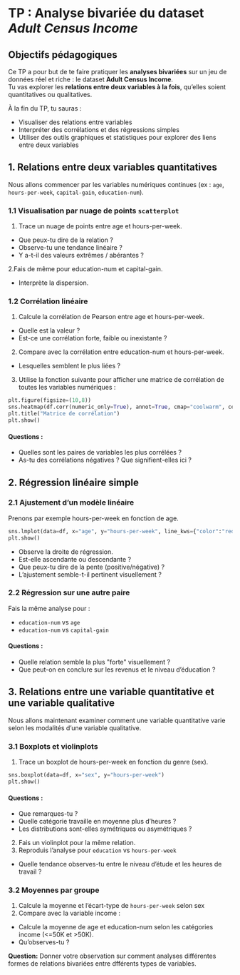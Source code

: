 # TP : Analyse bivariée du dataset *Adult Census Income*

## Objectifs pédagogiques

Ce TP a pour but de te faire pratiquer les **analyses bivariées** sur un jeu de données réel et riche : le dataset **Adult Census Income**.  
Tu vas explorer les **relations entre deux variables à la fois**, qu’elles soient quantitatives ou qualitatives.

À la fin du TP, tu sauras :
- Visualiser des relations entre variables
- Interpréter des corrélations et des régressions simples
- Utiliser des outils graphiques et statistiques pour explorer des liens entre deux variables


## 1. Relations entre deux variables quantitatives

Nous allons commencer par les variables numériques continues (ex : `age`, `hours-per-week`, `capital-gain`, `education-num`).

### 1.1 Visualisation par nuage de points `scatterplot`

1. Trace un nuage de points entre age et hours-per-week.
- Que peux-tu dire de la relation ?
- Observe-tu une tendance linéaire ?
- Y a-t-il des valeurs extrêmes / abérantes ?

2.Fais de même pour education-num et capital-gain.
- Interprète la dispersion.

### 1.2 Corrélation linéaire

1. Calcule la corrélation de Pearson entre age et hours-per-week.
- Quelle est la valeur ?
- Est-ce une corrélation forte, faible ou inexistante ?

2. Compare avec la corrélation entre education-num et hours-per-week.
- Lesquelles semblent le plus liées ?

3. Utilise la fonction suivante pour afficher une matrice de corrélation de toutes les variables numériques : 

```python
plt.figure(figsize=(10,8))
sns.heatmap(df.corr(numeric_only=True), annot=True, cmap="coolwarm", center=0)
plt.title("Matrice de corrélation")
plt.show()
```

#### Questions :
- Quelles sont les paires de variables les plus corrélées ?
- As-tu des corrélations négatives ? Que signifient-elles ici ?


## 2. Régression linéaire simple

### 2.1 Ajustement d’un modèle linéaire

Prenons par exemple hours-per-week en fonction de age.

```python
sns.lmplot(data=df, x="age", y="hours-per-week", line_kws={"color":"red"})
plt.show()
```

- Observe la droite de régression.
- Est-elle ascendante ou descendante ?
- Que peux-tu dire de la pente (positive/négative) ?
- L’ajustement semble-t-il pertinent visuellement ?

### 2.2 Régression sur une autre paire

Fais la même analyse pour :
- `education-num` vs `age`
- `education-num` vs `capital-gain`

#### Questions :

- Quelle relation semble la plus "forte" visuellement ?
- Que peut-on en conclure sur les revenus et le niveau d’éducation ?


## 3. Relations entre une variable quantitative et une variable qualitative

Nous allons maintenant examiner comment une variable quantitative varie selon les modalités d’une variable qualitative.

### 3.1 Boxplots et violinplots

1. Trace un boxplot de hours-per-week en fonction du genre (sex).

```python
sns.boxplot(data=df, x="sex", y="hours-per-week")
plt.show()
```

#### Questions :

- Que remarques-tu ?
- Quelle catégorie travaille en moyenne plus d’heures ?
- Les distributions sont-elles symétriques ou asymétriques ?
2. Fais un violinplot pour la même relation.
3. Reproduis l’analyse pour `education` vs `hours-per-week`
- Quelle tendance observes-tu entre le niveau d’étude et les heures de travail ?

### 3.2 Moyennes par groupe

1. Calcule la moyenne et l’écart-type de `hours-per-week` selon sex
2. Compare avec la variable income :
- Calcule la moyenne de age et education-num selon les catégories income (<=50K et >50K).
- Qu’observes-tu ?


**Question:** Donner votre observation sur comment analyses différentes formes de relations bivariées entre dfférents types de variables. 